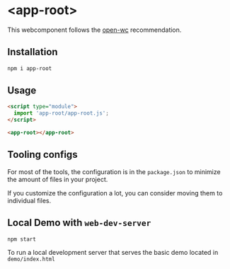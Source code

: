 # \<app-root>

This webcomponent follows the [open-wc](https://github.com/open-wc/open-wc) recommendation.

## Installation

```bash
npm i app-root
```

## Usage

```html
<script type="module">
  import 'app-root/app-root.js';
</script>

<app-root></app-root>
```



## Tooling configs

For most of the tools, the configuration is in the `package.json` to minimize the amount of files in your project.

If you customize the configuration a lot, you can consider moving them to individual files.

## Local Demo with `web-dev-server`

```bash
npm start
```

To run a local development server that serves the basic demo located in `demo/index.html`
